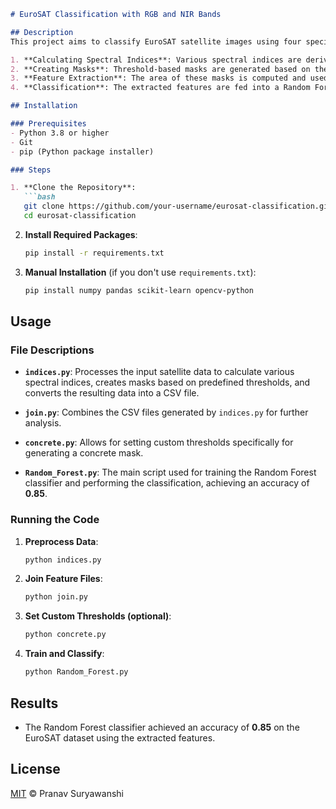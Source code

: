 ```markdown
# EuroSAT Classification with RGB and NIR Bands

## Description
This project aims to classify EuroSAT satellite images using four specific bands: RGB (Red, Green, Blue) and NIR (Near-Infrared). The workflow involves:

1. **Calculating Spectral Indices**: Various spectral indices are derived from the RGB and NIR bands.
2. **Creating Masks**: Threshold-based masks are generated based on the calculated indices.
3. **Feature Extraction**: The area of these masks is computed and used as features for classification.
4. **Classification**: The extracted features are fed into a Random Forest classifier, achieving an accuracy of **0.85**.

## Installation

### Prerequisites
- Python 3.8 or higher
- Git
- pip (Python package installer)

### Steps

1. **Clone the Repository**:
   ```bash
   git clone https://github.com/your-username/eurosat-classification.git
   cd eurosat-classification
   ```

2. **Install Required Packages**:
   ```bash
   pip install -r requirements.txt
   ```

3. **Manual Installation** (if you don't use `requirements.txt`):
   ```bash
   pip install numpy pandas scikit-learn opencv-python
   ```

## Usage

### File Descriptions

- **`indices.py`**: Processes the input satellite data to calculate various spectral indices, creates masks based on predefined thresholds, and converts the resulting data into a CSV file.

- **`join.py`**: Combines the CSV files generated by `indices.py` for further analysis.

- **`concrete.py`**: Allows for setting custom thresholds specifically for generating a concrete mask.

- **`Random_Forest.py`**: The main script used for training the Random Forest classifier and performing the classification, achieving an accuracy of **0.85**.

### Running the Code

1. **Preprocess Data**:
   ```bash
   python indices.py
   ```

2. **Join Feature Files**:
   ```bash
   python join.py
   ```

3. **Set Custom Thresholds (optional)**:
   ```bash
   python concrete.py
   ```

4. **Train and Classify**:
   ```bash
   python Random_Forest.py
   ```

## Results
- The Random Forest classifier achieved an accuracy of **0.85** on the EuroSAT dataset using the extracted features.

## License
[MIT](LICENSE) © Pranav Suryawanshi
